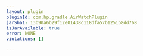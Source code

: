 ```yaml
---
layout: plugin
pluginId: com.hp.gradle.AirWatchPlugin
jarSha1: 13b90a6b29f12e01438c118dfa57b1251b8dd768
isJarAvailable: true
error: NONE
violations: []

---
```

